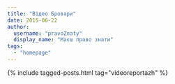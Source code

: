 ```yaml
---
title: "Відео Бровари"
date: 2015-06-22
author: 
  username: "pravoZnaty"
  display_name: "Маєш право знати"
tags: 
  - "homepage"
---
```


{% include tagged-posts.html tag="videoreportazh" %} 